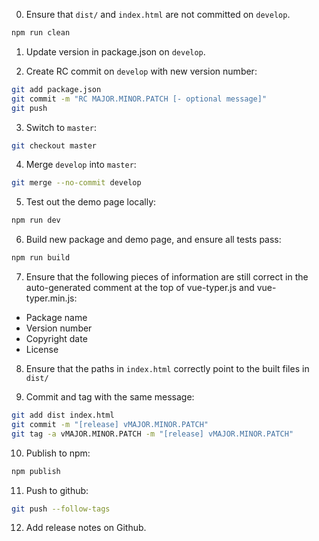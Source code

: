 0. Ensure that `dist/` and `index.html` are not committed on `develop`.
```bash
npm run clean
```

1. Update version in package.json on `develop`.

2. Create RC commit on `develop` with new version number:
```bash
git add package.json
git commit -m "RC MAJOR.MINOR.PATCH [- optional message]"
git push
```

3. Switch to `master`:
```bash
git checkout master
```

4. Merge `develop` into `master`:
```bash
git merge --no-commit develop
```

5. Test out the demo page locally:
```bash
npm run dev
```

6. Build new package and demo page, and ensure all tests pass:
```bash
npm run build
```

7. Ensure that the following pieces of information are still correct in the auto-generated comment at the top of vue-typer.js and vue-typer.min.js:
- Package name
- Version number
- Copyright date
- License

8. Ensure that the paths in `index.html` correctly point to the built files in `dist/`

9. Commit and tag with the same message:
```bash
git add dist index.html
git commit -m "[release] vMAJOR.MINOR.PATCH"
git tag -a vMAJOR.MINOR.PATCH -m "[release] vMAJOR.MINOR.PATCH"
```

10. Publish to npm:
```bash
npm publish
```

11. Push to github:
```bash
git push --follow-tags
```

12. Add release notes on Github.
